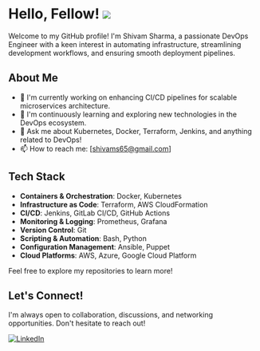 # Hello, Fellow! ![](https://raw.githubusercontent.com/MartinHeinz/MartinHeinz/master/wave.gif)

Welcome to my GitHub profile! I'm Shivam Sharma, a passionate DevOps Engineer with a keen interest in automating infrastructure, streamlining development workflows, and ensuring smooth deployment pipelines. 

## About Me

- 🔭 I'm currently working on enhancing CI/CD pipelines for scalable microservices architecture.
- 🌱 I'm continuously learning and exploring new technologies in the DevOps ecosystem.
- 💬 Ask me about Kubernetes, Docker, Terraform, Jenkins, and anything related to DevOps!
- 📫 How to reach me: [shivams65@gmail.com]

## Tech Stack

- **Containers & Orchestration**: Docker, Kubernetes
- **Infrastructure as Code**: Terraform, AWS CloudFormation
- **CI/CD**: Jenkins, GitLab CI/CD, GitHub Actions
- **Monitoring & Logging**: Prometheus, Grafana
- **Version Control**: Git
- **Scripting & Automation**: Bash, Python
- **Configuration Management**: Ansible, Puppet
- **Cloud Platforms**: AWS, Azure, Google Cloud Platform

Feel free to explore my repositories to learn more!

## Let's Connect!

I'm always open to collaboration, discussions, and networking opportunities. Don't hesitate to reach out!

[![LinkedIn](https://img.shields.io/badge/-LinkedIn-blue?style=flat-square&logo=linkedin&logoColor=white)](https://www.linkedin.com/in/shivam-sharma-701261130/)
